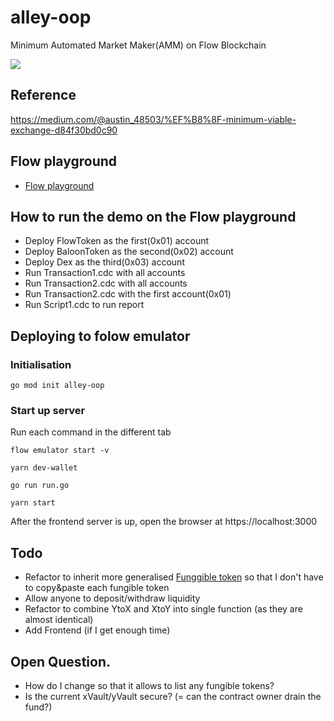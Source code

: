 # alley-oop

Minimum Automated Market Maker(AMM) on Flow Blockchain

![](https://media.giphy.com/media/l0HlTgeWIqq5wZMKA/giphy-downsized.gif)

## Reference

https://medium.com/@austin_48503/%EF%B8%8F-minimum-viable-exchange-d84f30bd0c90

## Flow playground

- [Flow playground](https://play.onflow.org/ac8f1629-2f92-4559-b456-1b5401eab111)

## How to run the demo on the Flow playground

- Deploy FlowToken as the first(0x01) account
- Deploy BaloonToken as the second(0x02) account
- Deploy Dex as the third(0x03) account
- Run Transaction1.cdc with all accounts
- Run Transaction2.cdc with all accounts
- Run Transaction2.cdc with the first account(0x01)
- Run Script1.cdc to run report

## Deploying to folow emulator


### Initialisation

```
go mod init alley-oop
```

### Start up server

Run each command in the different tab

```
flow emulator start -v
```

```
yarn dev-wallet
```


```
go run run.go
```

```
yarn start
```

After the frontend server is up, open the browser at https://localhost:3000


## Todo

- Refactor to inherit more generalised [Funggible token]() so that I don't have to copy&paste each fungible token
- Allow anyone to deposit/withdraw liquidity
- Refactor to combine YtoX and XtoY into single function (as they are almost identical)
- Add Frontend (if I get enough time)

## Open Question.

- How do I change so that it allows to list any fungible tokens?
- Is the current xVault/yVault secure? (= can the contract owner drain the fund?)
 